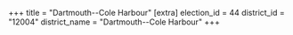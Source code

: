 +++
title = "Dartmouth--Cole Harbour"
[extra]
election_id = 44
district_id = "12004"
district_name = "Dartmouth--Cole Harbour"
+++

